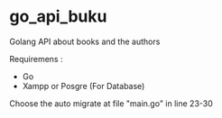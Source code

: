 # go_api_buku
Golang API about books and the authors

Requiremens :
  - Go
  - Xampp or Posgre (For Database)

Choose the auto migrate at file "main.go" in line 23-30
